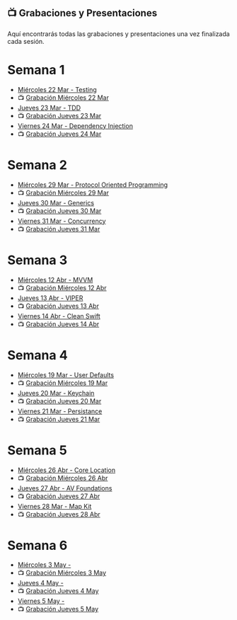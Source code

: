 ## 📺 Grabaciones y Presentaciones
Aquí encontrarás todas las grabaciones y presentaciones una vez finalizada cada sesión.

# Semana 1
- [Miércoles 22 Mar - Testing](https://drive.google.com/file/d/17HOE3KAZzFUbHKPlUaoS4VqZxt4iMtwK/view?usp=sharing)
- 📺 [Grabación Miércoles 22 Mar](https://drive.google.com/file/d/1CcFd5B7lqeGqOlBtFbodDB58iYIv-cdr/view?usp=sharing)
- [Jueves 23 Mar - TDD](https://drive.google.com/file/d/1mzuUlN7WyIcp6uRlX40gU7mjI2MSh2yI/view?usp=sharing)
- 📺 [Grabación Jueves 23 Mar](https://drive.google.com/file/d/1707r1ujvatJ4IJDoxBIDVd0BNVRzCcAs/view?usp=sharing)
- [Viernes 24 Mar - Dependency Injection](https://drive.google.com/file/d/1dU4zhfGfJ65JJ6nvfXeEv4RNXFWWBWCF/view?usp=sharing)
- 📺 [Grabación Jueves 24 Mar](https://drive.google.com/file/d/1fxViuH3R69bJYC_VILYdyoYAVk1GxdTA/view?usp=sharing)

# Semana 2
- [Miércoles 29 Mar - Protocol Oriented Programming](https://drive.google.com/file/d/1o9IxMBfsQcbjSqXb49CcLEu93jLWD7kO/view?usp=sharing)
- 📺 [Grabación Miércoles 29 Mar](https://drive.google.com/file/d/1_46vPp9GsqkVZct4p3b5JFErKFWqUf55/view?usp=sharing)
- [Jueves 30 Mar - Generics](https://drive.google.com/file/d/1V0g1JDkAh_0vM51UZDqlyJlOrQIs6HSw/view?usp=sharing)
- 📺 [Grabación Jueves 30 Mar](https://drive.google.com/file/d/147oEKlJkLB-7yyiOLSr9u8Jfya2XKfJG/view?usp=sharing)
- [Viernes 31 Mar - Concurrency](https://drive.google.com/file/d/1GbcXmxyZnIDjsG58cLoVHgGTqtQkMp6U/view?usp=sharing)
- 📺 [Grabación Jueves 31 Mar](https://drive.google.com/file/d/1gF2DRh_0io8A3rHEaiFjQGa_oteg0Te2/view?usp=sharing)

# Semana 3
- [Miércoles 12 Abr - MVVM](https://drive.google.com/file/d/1XCm5V5X463yy2QIO8nWA8dCvRsLaItnX/view?usp=sharing)
- 📺 [Grabación Miércoles 12 Abr](https://drive.google.com/file/d/16aWIUv14BBSrcBqGM_cOAC5ciozaXZMe/view?usp=sharing)
- [Jueves 13 Abr - VIPER](https://drive.google.com/file/d/1wck1PwTWU-DM4KV9DKnMda9EVX7UqEpr/view?usp=sharing)
- 📺 [Grabación Jueves 13 Abr](https://drive.google.com/file/d/1UtUZJICmev1nz60jgKXNgLe-SsTFj1YD/view?usp=sharing)
- [Viernes 14 Abr - Clean Swift](https://drive.google.com/file/d/1O1NCM_VMvUjDvCwkFRjWaXJ61fi8GMEU/view?usp=sharing)
- 📺 [Grabación Jueves 14 Abr](https://drive.google.com/file/d/10IC_cpvem6JSyzBs1GDBVpHR07-Xa5Zo/view?usp=sharing)

# Semana 4
- [Miércoles 19 Mar - User Defaults](https://drive.google.com/file/d/1ZvPayNErQIjNe9NQiQ3fxfsldwjZKAcS/view?usp=sharing)
- 📺 [Grabación Miércoles 19 Mar](https://drive.google.com/file/d/1KY0LjNmwXgo2QkbH0FGbrSjw17MSokMc/view?usp=sharing)
- [Jueves 20 Mar - Keychain](https://drive.google.com/file/d/1uHUCupRyd4xR2goPdHYisje_8Bq57cah/view?usp=sharing)
- 📺 [Grabación Jueves 20 Mar](https://drive.google.com/file/d/1p0NorxnUzozeI9XZ2cFYW7J1Zmr2mYsA/view?usp=sharing)
- [Viernes 21 Mar - Persistance](https://drive.google.com/file/d/1UjugYVIc53bNT9-F54Fyl0cmSvZ_xaIb/view?usp=sharing)
- 📺 [Grabación Jueves 21 Mar](https://drive.google.com/file/d/1d3EiLFyo75fuRAWjDmIFUbMsFhsRvF4n/view?usp=sharing)

# Semana 5
- [Miércoles 26 Abr - Core Location](https://drive.google.com/file/d/1MStQKurBrTp_lbyy5WRGfDdPWCFB9Rf8/view?usp=share_link)
- 📺 [Grabación Miércoles 26 Abr](https://drive.google.com/file/d/1WBV-R7CIDghUNEI8rFH1crOPqddoQTee/view?usp=sharing)
- [Jueves 27 Abr - AV Foundations](https://drive.google.com/file/d/1Jsb_E9z7yxVmN7n8-HQPllOwXxHNL-g9/view?usp=sharing)
- 📺 [Grabación Jueves 27 Abr](https://drive.google.com/file/d/1mRUI87rpYsCXnI_WsJk8O14P1iOSNPhF/view?usp=sharing)
- [Viernes 28 Mar - Map Kit](https://drive.google.com/file/d/1UqzcZVHsbruEzYpfRdQSAV1ZBdmOlfhL/view?usp=sharing)
- 📺 [Grabación Jueves 28 Abr](https://drive.google.com/file/d/1v5r0qKqqk13bX8Fy0qI79ZjMnzQ-NgIN/view?usp=sharing)

# Semana 6
- [Miércoles 3 May - ]()
- 📺 [Grabación Miércoles 3 May]()
- [Jueves 4 May - ]()
- 📺 [Grabación Jueves 4 May]()
- [Viernes 5 May - ]()
- 📺 [Grabación Jueves 5 May]()

